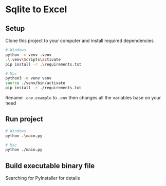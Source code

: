 # Sqlite to Excel

## Setup

Clone this project to your computer and install required dependencies

```bash
# Windows
python -m venv .venv
.\.venv\Scripts\activate
pip install -r .\requirements.txt

# Mac
python3 -m venv venv
source ./venv/bin/activate
pip install -r ./requirements.txt
```

Rename `.env.example` to `.env` then changes all the variables base on your need

## Run project

```bash
# Windows
python .\main.py

# Mac
python ./main.py
```

## Build executable binary file

Searching for PyInstaller for details
